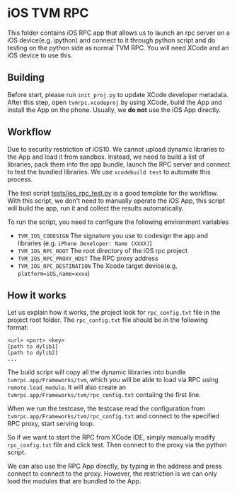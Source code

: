 # iOS TVM RPC

This folder contains iOS RPC app that allows us to launch an rpc server on a iOS device(e.g. ipython)
and connect to it through python script and do testing on the python side as normal TVM RPC.
You will need XCode and an iOS device to use this.


## Building
Before start, please run ```init_proj.py``` to update XCode developer metadata. After this step, open
```tvmrpc.xcodeproj``` by using XCode, build the App and install the App on the phone. Usually, we
**do not** use the iOS App directly. 

## Workflow
Due to security restriction of iOS10. We cannot upload dynamic libraries to the App and load it from sandbox.
Instead, we need to build a list of libraries, pack them into the app bundle, launch the RPC server and
connect to test the bundled libraries. We use ```xcodebuild test``` to automate this process.

The test script [tests/ios_rpc_test.py](tests/ios_rpc_test.py) is a good template for the workflow. With this 
script, we don't need to manually operate the iOS App, this script will build the app, run it and collect the results automatically. 

 To run the script,  you need to configure the following environment variables

- ```TVM_IOS_CODESIGN``` The signature you use to codesign the app and libraries (e.g. ```iPhone Developer: Name (XXXX)```)
- ```TVM_IOS_RPC_ROOT``` The root directory of the iOS rpc project
- ```TVM_IOS_RPC_PROXY_HOST``` The RPC proxy address
- ```TVM_IOS_RPC_DESTINATION``` The Xcode target device(e.g. ```platform=iOS,name=xxxx```)

## How it works
Let us explain how it works, the project look for ```rpc_config.txt``` file in the project root folder.
The ```rpc_config.txt``` file should be in the following format:
```
<url> <port> <key>
[path to dylib1]
[path to dylib2]
...
```
The build script will copy all the dynamic libraries into bundle ```tvmrpc.app/Frameworks/tvm```,
which you will be able to load via RPC using ```remote.load_module```.
It will also create an ```tvmrpc.app/Frameworks/tvm/rpc_config.txt``` contaiing the first line.

When we run the testcase, the testcase read the configuration from ```tvmrpc.app/Frameworks/tvm/rpc_config.txt```
and connect to the specified RPC proxy, start serving loop.

So if we want to start the RPC from XCode IDE, simply manually modify ```rpc_config.txt``` file and click test.
Then connect to the proxy via the python script.

We can also use the RPC App directly, by typing in the address and press connect to connect to the proxy.
However, the restriction is we can only load the modules that are bundled to the App.
